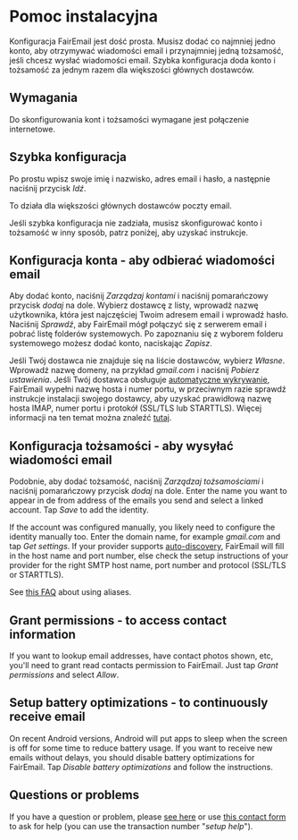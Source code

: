 # Pomoc instalacyjna

Konfiguracja FairEmail jest dość prosta. Musisz dodać co najmniej jedno konto, aby otrzymywać wiadomości email i przynajmniej jedną tożsamość, jeśli chcesz wysłać wiadomości email. Szybka konfiguracja doda konto i tożsamość za jednym razem dla większości głównych dostawców.

## Wymagania

Do skonfigurowania kont i tożsamości wymagane jest połączenie internetowe.

## Szybka konfiguracja

Po prostu wpisz swoje imię i nazwisko, adres email i hasło, a następnie naciśnij przycisk *Idź*.

To działa dla większości głównych dostawców poczty email.

Jeśli szybka konfiguracja nie zadziała, musisz skonfigurować konto i tożsamość w inny sposób, patrz poniżej, aby uzyskać instrukcje.

## Konfiguracja konta - aby odbierać wiadomości email

Aby dodać konto, naciśnij *Zarządzaj kontami* i naciśnij pomarańczowy przycisk *dodaj* na dole. Wybierz dostawcę z listy, wprowadź nazwę użytkownika, która jest najczęściej Twoim adresem email i wprowadź hasło. Naciśnij *Sprawdź*, aby FairEmail mógł połączyć się z serwerem email i pobrać listę folderów systemowych. Po zapoznaniu się z wyborem folderu systemowego możesz dodać konto, naciskając *Zapisz*.

Jeśli Twój dostawca nie znajduje się na liście dostawców, wybierz *Własne*. Wprowadź nazwę domeny, na przykład *gmail.com* i naciśnij *Pobierz ustawienia*. Jeśli Twój dostawca obsługuje [automatyczne wykrywanie](https://tools.ietf.org/html/rfc6186), FairEmail wypełni nazwę hosta i numer portu, w przeciwnym razie sprawdź instrukcje instalacji swojego dostawcy, aby uzyskać prawidłową nazwę hosta IMAP, numer portu i protokół (SSL/TLS lub STARTTLS). Więcej informacji na ten temat można znaleźć [tutaj](https://github.com/M66B/FairEmail/blob/master/FAQ.md#authorizing-accounts).

## Konfiguracja tożsamości - aby wysyłać wiadomości email

Podobnie, aby dodać tożsamość, naciśnij *Zarządzaj tożsamościami* i naciśnij pomarańczowy przycisk *dodaj* na dole. Enter the name you want to appear in de from address of the emails you send and select a linked account. Tap *Save* to add the identity.

If the account was configured manually, you likely need to configure the identity manually too. Enter the domain name, for example *gmail.com* and tap *Get settings*. If your provider supports [auto-discovery](https://tools.ietf.org/html/rfc6186), FairEmail will fill in the host name and port number, else check the setup instructions of your provider for the right SMTP host name, port number and protocol (SSL/TLS or STARTTLS).

See [this FAQ](https://github.com/M66B/FairEmail/blob/master/FAQ.md#FAQ9) about using aliases.

## Grant permissions - to access contact information

If you want to lookup email addresses, have contact photos shown, etc, you'll need to grant read contacts permission to FairEmail. Just tap *Grant permissions* and select *Allow*.

## Setup battery optimizations - to continuously receive email

On recent Android versions, Android will put apps to sleep when the screen is off for some time to reduce battery usage. If you want to receive new emails without delays, you should disable battery optimizations for FairEmail. Tap *Disable battery optimizations* and follow the instructions.

## Questions or problems

If you have a question or problem, please [see here](https://github.com/M66B/FairEmail/blob/master/FAQ.md) or use [this contact form](https://contact.faircode.eu/?product=fairemailsupport) to ask for help (you can use the transaction number "*setup help*").